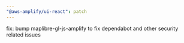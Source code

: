 ```yaml
---
"@aws-amplify/ui-react": patch
---
```


fix: bump maplibre-gl-js-amplify to fix dependabot and other security related issues

